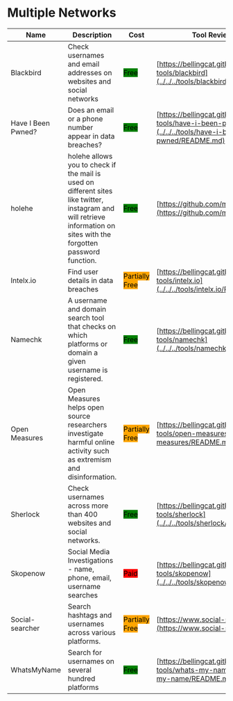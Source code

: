 # Multiple Networks

| Name | Description | Cost | Tool Review and Guide |
| --- | --- | --- | --- |
| Blackbird | Check usernames and email addresses on websites and social networks | <mark style="background-color:green;">Free</mark> | [https://bellingcat.gitbook.io/toolkit/more/all-tools/blackbird](../../../tools/blackbird/README.md) |
| Have I Been Pwned? | Does an email or a phone number appear in data breaches? | <mark style="background-color:green;">Free</mark> | [https://bellingcat.gitbook.io/toolkit/more/all-tools/have-i-been-pwned](../../../tools/have-i-been-pwned/README.md) |
| holehe | holehe allows you to check if the mail is used on different sites like twitter, instagram and will retrieve information on sites with the forgotten password function. | <mark style="background-color:green;">Free</mark> | [https://github.com/megadose/holehe](https://github.com/megadose/holehe) |
| Intelx.io | Find user details in data breaches | <mark style="background-color:orange;">Partially Free</mark> | [https://bellingcat.gitbook.io/toolkit/more/all-tools/intelx.io](../../../tools/intelx.io/README.md) |
| Namechk | A username and domain search tool that checks on which platforms or domain a given username is registered. | <mark style="background-color:green;">Free</mark> | [https://bellingcat.gitbook.io/toolkit/more/all-tools/namechk](../../../tools/namechk/README.md) |
| Open Measures | Open Measures helps open source researchers investigate harmful online activity such as extremism and disinformation. | <mark style="background-color:orange;">Partially Free</mark> | [https://bellingcat.gitbook.io/toolkit/more/all-tools/open-measures](../../../tools/open-measures/README.md) |
| Sherlock | Check usernames across more than 400 websites and social networks. | <mark style="background-color:green;">Free</mark> | [https://bellingcat.gitbook.io/toolkit/more/all-tools/sherlock](../../../tools/sherlock/README.md) |
| Skopenow | Social Media Investigations - name, phone, email, username searches | <mark style="background-color:red;">Paid</mark> | [https://bellingcat.gitbook.io/toolkit/more/all-tools/skopenow](../../../tools/skopenow/README.md) |
| Social-searcher | Search hashtags and usernames across various platforms. | <mark style="background-color:orange;">Partially Free</mark> | [https://www.social-searcher.com/](https://www.social-searcher.com/) |
| WhatsMyName | Search for usernames on several hundred platforms | <mark style="background-color:green;">Free</mark> | [https://bellingcat.gitbook.io/toolkit/more/all-tools/whats-my-name](../../../tools/whats-my-name/README.md) |